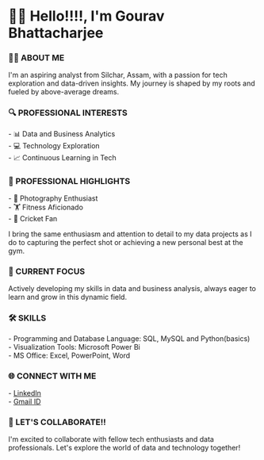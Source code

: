 <h1>👋🏻 Hello!!!!, I'm Gourav Bhattacharjee</h1>
<h3>🙋🏻 ABOUT ME</h3>

I'm an aspiring analyst from Silchar, Assam, with a passion for tech exploration and data-driven insights. My journey is shaped by my roots and fueled by above-average dreams.

<h3>🔍 PROFESSIONAL INTERESTS</h3>
- 📊 Data and Business Analytics<br>
- 💻 Technology Exploration<br>
- 📈 Continuous Learning in Tech

<h3>🌟 PROFESSIONAL HIGHLIGHTS</h3>
- 📸 Photography Enthusiast<br>
- 🏋️ Fitness Aficionado<br>
- 🏏 Cricket Fan<br>

I bring the same enthusiasm and attention to detail to my data projects as I do to capturing the perfect shot or achieving a new personal best at the gym.

<h3>🎯 CURRENT FOCUS</h3>

Actively developing my skills in data and business analysis, always eager to learn and grow in this dynamic field.

<h3>🛠️ SKILLS</h3>
- Programming and Database Language: SQL, MySQL and Python(basics)<br>
- Visualization Tools: Microsoft Power Bi<br>
- MS Office: Excel, PowerPoint, Word

<h3>🌐 CONNECT WITH ME</h3>
- <a href="www.linkedin.com/in/gourav-bhattacharjee-a133b9295">LinkedIn</a><br>
- <a href="gouravbhattofficial@gmail.com">Gmail ID</a>

<h3>🤝 LET'S COLLABORATE!!</h3>
I'm excited to collaborate with fellow tech enthusiasts and data professionals. Let's explore the world of data and technology together!

<!---
Gourav-Bhatt/Gourav-Bhatt is a ✨ special ✨ repository because its `README.md` (this file) appears on your GitHub profile.
You can click the Preview link to take a look at your changes.
--->
